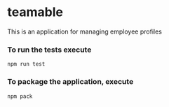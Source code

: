 # teamable
This is an application for managing employee profiles

### To run the tests execute

    npm run test

### To package the application, execute

    npm pack
    